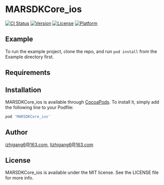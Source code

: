 # MARSDKCore_ios

[![CI Status](https://img.shields.io/travis/izhigang6@163.com/MARSDKCore_ios.svg?style=flat)](https://travis-ci.org/izhigang6@163.com/MARSDKCore_ios)
[![Version](https://img.shields.io/cocoapods/v/MARSDKCore_ios.svg?style=flat)](https://cocoapods.org/pods/MARSDKCore_ios)
[![License](https://img.shields.io/cocoapods/l/MARSDKCore_ios.svg?style=flat)](https://cocoapods.org/pods/MARSDKCore_ios)
[![Platform](https://img.shields.io/cocoapods/p/MARSDKCore_ios.svg?style=flat)](https://cocoapods.org/pods/MARSDKCore_ios)

## Example

To run the example project, clone the repo, and run `pod install` from the Example directory first.

## Requirements

## Installation

MARSDKCore_ios is available through [CocoaPods](https://cocoapods.org). To install
it, simply add the following line to your Podfile:

```ruby
pod 'MARSDKCore_ios'
```

## Author

izhigang6@163.com, lizhigang6@163.com

## License

MARSDKCore_ios is available under the MIT license. See the LICENSE file for more info.
